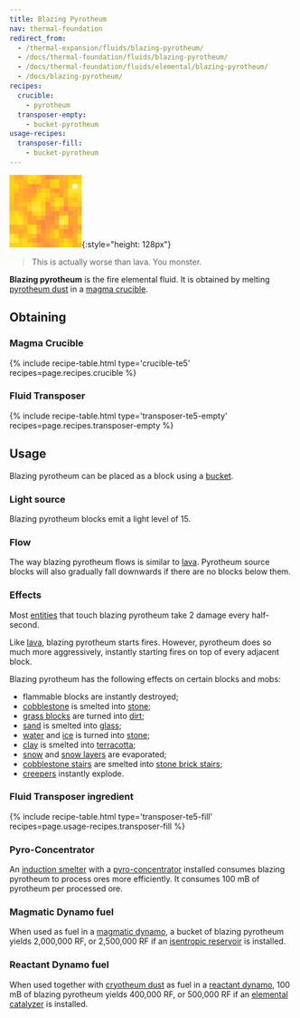 ```yaml
---
title: Blazing Pyrotheum
nav: thermal-foundation
redirect_from:
  - /thermal-expansion/fluids/blazing-pyrotheum/
  - /docs/thermal-foundation/fluids/blazing-pyrotheum/
  - /docs/thermal-foundation/fluids/elemental/blazing-pyrotheum/
  - /docs/blazing-pyrotheum/
recipes:
  crucible:
    - pyrotheum
  transposer-empty:
    - bucket-pyrotheum
usage-recipes:
  transposer-fill:
    - bucket-pyrotheum
---
```


![Blazing pyrotheum](/assets/images/thermal-foundation/blazing-pyrotheum.gif){:style="height: 128px"}

> This is actually worse than lava. You monster.


**Blazing pyrotheum** is the fire elemental fluid. It is obtained by melting
[pyrotheum dust](/docs/thermal-foundation/pyrotheum-dust/) in a [magma
crucible](/docs/thermal-expansion/magma-crucible/).


Obtaining
---------

### Magma Crucible
{% include recipe-table.html type='crucible-te5' recipes=page.recipes.crucible %}

### Fluid Transposer
{% include recipe-table.html type='transposer-te5-empty' recipes=page.recipes.transposer-empty %}


Usage
-----

Blazing pyrotheum can be placed as a block using a
[bucket](https://minecraft.gamepedia.com/Bucket).

### Light source
Blazing pyrotheum blocks emit a light level of 15.

### Flow
The way blazing pyrotheum flows is similar to
[lava](https://minecraft.gamepedia.com/Lava). Pyrotheum source blocks will also
gradually fall downwards if there are no blocks below them.

### Effects
Most [entities](https://minecraft.gamepedia.com/Entity) that touch blazing
pyrotheum take 2 damage every half-second.

Like [lava](https://minecraft.gamepedia.com/Lava), blazing pyrotheum starts
fires. However, pyrotheum does so much more aggressively, instantly starting
fires on top of every adjacent block.

Blazing pyrotheum has the following effects on certain blocks and mobs:

* flammable blocks are instantly destroyed;
* [cobblestone](https://minecraft.gamepedia.com/Cobblestone) is smelted into
  [stone](https://minecraft.gamepedia.com/Stone);
* [grass blocks](https://minecraft.gamepedia.com/Grass_Block) are turned into
  [dirt](https://minecraft.gamepedia.com/Dirt);
* [sand](https://minecraft.gamepedia.com/Sand) is smelted into
  [glass](https://minecraft.gamepedia.com/Glass);
* [water](https://minecraft.gamepedia.com/Water) and
  [ice](https://minecraft.gamepedia.com/Ice) is turned into
  [stone](https://minecraft.gamepedia.com/Stone);
* [clay](https://minecraft.gamepedia.com/Clay_(block)) is smelted into
  [terracotta](https://minecraft.gamepedia.com/Terracotta);
* [snow](https://minecraft.gamepedia.com/Snow_Block) and [snow
  layers](https://minecraft.gamepedia.com/Slow_(layer)) are evaporated;
* [cobblestone stairs](https://minecraft.gamepedia.com/Stairs) are smelted into
  [stone brick stairs](https://minecraft.gamepedia.com/Stairs);
* [creepers](https://minecraft.gamepedia.com/Creeper) instantly explode.


### Fluid Transposer ingredient
{% include recipe-table.html type='transposer-te5-fill' recipes=page.usage-recipes.transposer-fill %}

### Pyro-Concentrator
An [induction smelter](/docs/thermal-expansion/induction-smelter/) with a
[pyro-concentrator](/docs/thermal-expansion/augment-pyro-concentrator/) installed consumes blazing
pyrotheum to process ores more efficiently. It consumes 100 mB of pyrotheum per
processed ore.

### Magmatic Dynamo fuel
When used as fuel in a [magmatic dynamo](/docs/thermal-expansion/magmatic-dynamo/), a bucket of
blazing pyrotheum yields 2,000,000 RF, or 2,500,000 RF if an [isentropic
reservoir](/docs/thermal-expansion/augment-isentropic-reservoir/) is installed.

### Reactant Dynamo fuel
When used together with [cryotheum dust](/docs/thermal-foundation/cryotheum-dust/) as fuel in a
[reactant dynamo](/docs/thermal-expansion/reactant-dynamo/), 100 mB of blazing pyrotheum yields
400,000 RF, or 500,000 RF if an [elemental
catalyzer](/docs/thermal-expansion/augment-elemental-catalyzer/) is installed.

